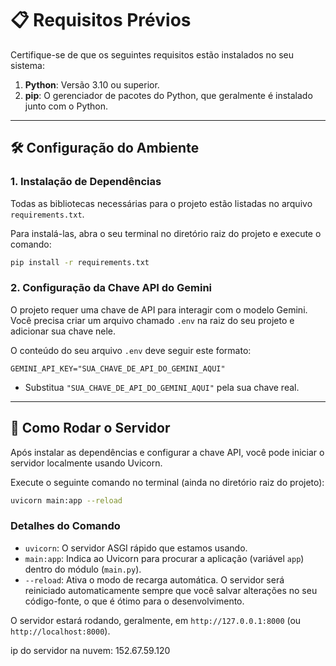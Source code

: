 # 📋 Requisitos Prévios

Certifique-se de que os seguintes requisitos estão instalados no seu sistema:

1. **Python**: Versão 3.10 ou superior.
2. **pip**: O gerenciador de pacotes do Python, que geralmente é instalado junto com o Python.

---

## 🛠️ Configuração do Ambiente

### 1. Instalação de Dependências

Todas as bibliotecas necessárias para o projeto estão listadas no arquivo `requirements.txt`.

Para instalá-las, abra o seu terminal no diretório raiz do projeto e execute o comando:

```bash
pip install -r requirements.txt
```

### 2. Configuração da Chave API do Gemini

O projeto requer uma chave de API para interagir com o modelo Gemini. Você precisa criar um arquivo chamado `.env` na raiz do seu projeto e adicionar sua chave nele.

O conteúdo do seu arquivo `.env` deve seguir este formato:

```
GEMINI_API_KEY="SUA_CHAVE_DE_API_DO_GEMINI_AQUI"
```

* Substitua `"SUA_CHAVE_DE_API_DO_GEMINI_AQUI"` pela sua chave real.

---

## 🚀 Como Rodar o Servidor

Após instalar as dependências e configurar a chave API, você pode iniciar o servidor localmente usando Uvicorn.

Execute o seguinte comando no terminal (ainda no diretório raiz do projeto):

```bash
uvicorn main:app --reload
```

### Detalhes do Comando

* `uvicorn`: O servidor ASGI rápido que estamos usando.
* `main:app`: Indica ao Uvicorn para procurar a aplicação (variável `app`) dentro do módulo (`main.py`).
* `--reload`: Ativa o modo de recarga automática. O servidor será reiniciado automaticamente sempre que você salvar alterações no seu código-fonte, o que é ótimo para o desenvolvimento.

O servidor estará rodando, geralmente, em `http://127.0.0.1:8000` (ou `http://localhost:8000`).

ip do servidor na nuvem: 152.67.59.120
